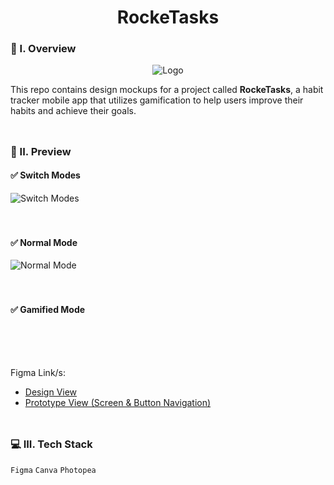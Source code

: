 <div align="center">
  <h1>RockeTasks</h1>
</div>

### 🧐 I. Overview
<div align="center">
  <img src="https://github.com/m3mentomor1/RockeTasks-Design/assets/95956735/f95be5d6-2083-4b35-ac72-99ac84830f67" alt="Logo">
</div>

This repo contains design mockups for a project called **RockeTasks**, a habit tracker mobile app that utilizes gamification to help users improve their habits and achieve their goals. 
<br><br>
##

### 👀 II. Preview

#### ✅ Switch Modes

![Switch Modes](https://github.com/m3mentomor1/RockeTasks-Design/assets/95956735/dc625ef0-2769-4974-a13c-ac73c556e9c7)
<br><br><br>

#### ✅ Normal Mode

![Normal Mode](https://github.com/m3mentomor1/RockeTasks-Design/assets/95956735/3e5ff691-652a-4bd7-a2dc-e103f1215891)
<br><br><br>

#### ✅ Gamified Mode

<br><br><br>

Figma Link/s: 
- [Design View](https://www.figma.com/design/kNiSeQQi3xzNm5Iro6YTsN/RockeTasks?node-id=0-1&t=XcvbUTwY1CCsFAm6-1)
- [Prototype View (Screen & Button Navigation)]()
<br><br>
##

### 💻 III. Tech Stack

``Figma`` ``Canva`` ``Photopea``
